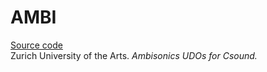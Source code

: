 # AMBI


[Source code](https://www.zhdk.ch/en/research/icst/software-downloads-5379/downloads-ambisonics-udos-for-csound-5382)
<br>
Zurich University of the Arts. *Ambisonics UDOs for Csound.*
